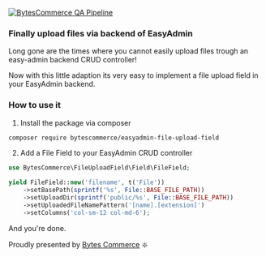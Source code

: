 [![BytesCommerce QA Pipeline](https://github.com/bytes-commerce/easyadmin-file-upload-field/actions/workflows/ci.yaml/badge.svg)](https://github.com/bytes-commerce/easyadmin-file-upload-field/actions/workflows/ci.yaml)


### Finally upload files via backend of EasyAdmin

Long gone are the times where you cannot easily upload files trough an easy-admin backend CRUD controller!

Now with this little adaption its very easy to implement a file upload field in your EasyAdmin backend.

### How to use it

1. Install the package via composer
```bash
composer require bytescommerce/easyadmin-file-upload-field
```

2. Add a File Field to your EasyAdmin CRUD controller
```php
use BytesCommerce\FileUploadField\Field\FileField;

yield FileField::new('filename', t('File'))
    ->setBasePath(sprintf('%s', File::BASE_FILE_PATH))
    ->setUploadDir(sprintf('public/%s', File::BASE_FILE_PATH))
    ->setUploadedFileNamePattern('[name].[extension]')
    ->setColumns('col-sm-12 col-md-6');
``` 

And you're done.

Proudly presented by [Bytes Commerce](https://bytescommerce.com) :sparkle:

